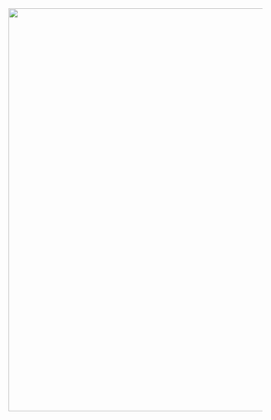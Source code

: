 <img src="https://raw.githubusercontent.com/KauanSundays/Laravel-level-basic/master/Rotas%20e%20Controladores/2.Defina%20uma%20rota%20que%20aceita%20um%20par%C3%A2metro%20de%20URL%20e%20exiba-o/resources/views/pictures/print10.PNG" width=800px>
